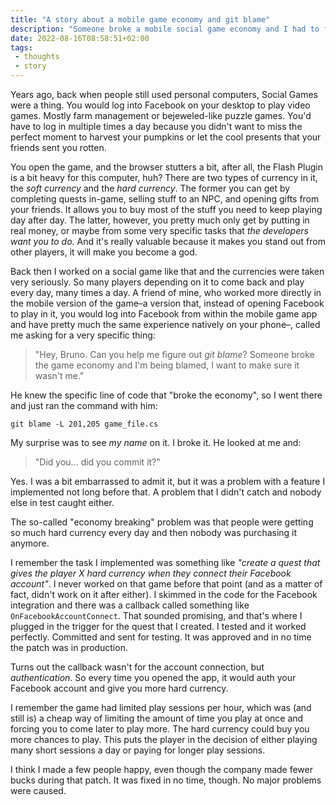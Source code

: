 ```yaml
---
title: "A story about a mobile game economy and git blame"
description: "Someone broke a mobile social game economy and I had to find out who did it and why."
date: 2022-08-16T08:58:51+02:00
tags:
 - thoughts
 - story
---
```


Years ago, back when people still used personal computers, Social Games were a thing. You would log into Facebook on your desktop to play video games. Mostly farm management or bejeweled-like puzzle games. You'd have to log in multiple times a day because you didn't want to miss the perfect moment to harvest your pumpkins or let the cool presents that your friends sent you rotten.

You open the game, and the browser stutters a bit, after all, the Flash Plugin is a bit heavy for this computer, huh? There are two types of currency in it, the *soft currency* and the *hard currency*. The former you can get by completing quests in-game, selling stuff to an NPC, and opening gifts from your friends. It allows you to buy most of the stuff you need to keep playing day after day. The latter, however, you pretty much only get by putting in real money, or maybe from some very specific tasks that *the developers want you to do*. And it's really valuable because it makes you stand out from other players, it will make you become a god.

Back then I worked on a social game like that and the currencies were taken very seriously. So many players depending on it to come back and play every day, many times a day. A friend of mine, who worked more directly in the mobile version of the game–a version that, instead of opening Facebook to play in it, you would log into Facebook from within the mobile game app and have pretty much the same experience natively on your phone–, called me asking for a very specific thing:

> "Hey, Bruno. Can you help me figure out _git blame_? Someone broke the game economy and I'm being blamed, I want to make sure it wasn't me."

He knew the specific line of code that "broke the economy", so I went there and just ran the command with him:

`git blame -L 201,205 game_file.cs`
 
My surprise was to see *my name* on it. I broke it. He looked at me and:

> "Did you... did you commit it?"

Yes. I was a bit embarrassed to admit it, but it was a problem with a feature I implemented not long before that. A problem that I didn't catch and nobody else in test caught either.

The so-called "economy breaking" problem was that people were getting so much hard currency every day and then nobody was purchasing it anymore. 

I remember the task I implemented was something like _"create a quest that gives the player X hard currency when they connect their Facebook account"_. I never worked on that game before that point (and as a matter of fact, didn't work on it after either). I skimmed in the code for the Facebook integration and there was a callback called something like `OnFacebookAccountConnect`. That sounded promising, and that's where I plugged in the trigger for the quest that I created. I tested and it worked perfectly. Committed and sent for testing. It was approved and in no time the patch was in production.

Turns out the callback wasn't for the account connection, but _authentication_. So every time you opened the app, it would auth your Facebook account and give you more hard currency.

I remember the game had limited play sessions per hour, which was (and still is) a cheap way of limiting the amount of time you play at once and forcing you to come later to play more. The hard currency could buy you more chances to play. This puts the player in the decision of either playing many short sessions a day or paying for longer play sessions.

I think I made a few people happy, even though the company made fewer bucks during that patch. It was fixed in no time, though. No major problems were caused.
